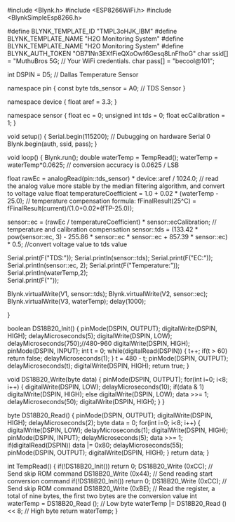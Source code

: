 #include <Blynk.h>
#include <ESP8266WiFi.h>
#include <BlynkSimpleEsp8266.h>

#define BLYNK_TEMPLATE_ID "TMPL3oHJK_lBM"
#define BLYNK_TEMPLATE_NAME "H2O Monitoring System" 
#define BLYNK_TEMPLATE_NAME "H2O Monitoring System"
#define BLYNK_AUTH_TOKEN "OB71Nn3EXfFieQXoOwf6Gesq8LnFfhoG"
char ssid[] = "MuthuBros 5G;                       // Your WiFi credentials.
char pass[] = "becool@101";
 
int DSPIN = D5; // Dallas Temperature Sensor
 
namespace pin 
{
const byte tds_sensor = A0;   // TDS Sensor
}
 
namespace device 
{
float aref = 3.3;
}
 
namespace sensor 
{
float ec = 0;
unsigned int tds = 0;
float ecCalibration = 1;
} 
 
void setup() 
{
  Serial.begin(115200); // Dubugging on hardware Serial 0
  Blynk.begin(auth, ssid, pass);
}
 
 
void loop() 
{
  Blynk.run();
  double waterTemp = TempRead();
  waterTemp  = waterTemp*0.0625; // conversion accuracy is 0.0625 / LSB
  
  float rawEc = analogRead(pin::tds_sensor) * device::aref / 1024.0; // read the analog value more stable by the median filtering algorithm, and convert to voltage value
  float temperatureCoefficient = 1.0 + 0.02 * (waterTemp - 25.0); // temperature compensation formula: fFinalResult(25^C) = fFinalResult(current)/(1.0+0.02*(fTP-25.0));
  
  sensor::ec = (rawEc / temperatureCoefficient) * sensor::ecCalibration; // temperature and calibration compensation
  sensor::tds = (133.42 * pow(sensor::ec, 3) - 255.86 * sensor::ec * sensor::ec + 857.39 * sensor::ec) * 0.5; //convert voltage value to tds value
  
  Serial.print(F("TDS:")); Serial.println(sensor::tds);
  Serial.print(F("EC:")); Serial.println(sensor::ec, 2);
  Serial.print(F("Temperature:")); Serial.println(waterTemp,2);  
  Serial.print(F(""));
 
  Blynk.virtualWrite(V1, sensor::tds);
  Blynk.virtualWrite(V2, sensor::ec);
  Blynk.virtualWrite(V3, waterTemp);
  delay(1000);
 
}
 
 
boolean DS18B20_Init()
{
  pinMode(DSPIN, OUTPUT);
  digitalWrite(DSPIN, HIGH);
  delayMicroseconds(5);
  digitalWrite(DSPIN, LOW);
  delayMicroseconds(750);//480-960
  digitalWrite(DSPIN, HIGH);
  pinMode(DSPIN, INPUT);
  int t = 0;
  while(digitalRead(DSPIN))
  {
    t++;
    if(t > 60) return false;
    delayMicroseconds(1);
  }
  t = 480 - t;
  pinMode(DSPIN, OUTPUT);
  delayMicroseconds(t);
  digitalWrite(DSPIN, HIGH);
  return true;
}
 
void DS18B20_Write(byte data)
{
  pinMode(DSPIN, OUTPUT);
  for(int i=0; i<8; i++)
  {
    digitalWrite(DSPIN, LOW);
    delayMicroseconds(10);
    if(data & 1) digitalWrite(DSPIN, HIGH);
    else digitalWrite(DSPIN, LOW);
    data >>= 1;
    delayMicroseconds(50);
    digitalWrite(DSPIN, HIGH);
  }
}
 
byte DS18B20_Read()
{
  pinMode(DSPIN, OUTPUT);
  digitalWrite(DSPIN, HIGH);
  delayMicroseconds(2);
  byte data = 0;
  for(int i=0; i<8; i++)
  {
    digitalWrite(DSPIN, LOW);
    delayMicroseconds(1);
    digitalWrite(DSPIN, HIGH);
    pinMode(DSPIN, INPUT);
    delayMicroseconds(5);
    data >>= 1;
    if(digitalRead(DSPIN)) data |= 0x80;
    delayMicroseconds(55);
    pinMode(DSPIN, OUTPUT);
    digitalWrite(DSPIN, HIGH);
  }
  return data;
}
 
int TempRead()
{
  if(!DS18B20_Init()) return 0;
   DS18B20_Write (0xCC); // Send skip ROM command
   DS18B20_Write (0x44); // Send reading start conversion command
  if(!DS18B20_Init()) return 0;
   DS18B20_Write (0xCC); // Send skip ROM command
   DS18B20_Write (0xBE); // Read the register, a total of nine bytes, the first two bytes are the conversion value
   int waterTemp = DS18B20_Read (); // Low byte
   waterTemp |= DS18B20_Read () << 8; // High byte
  return waterTemp;
}
